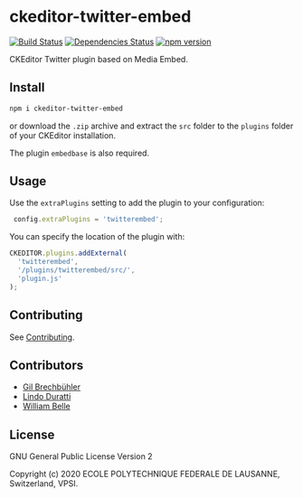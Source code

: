 ckeditor-twitter-embed
======================

[![Build Status][github-actions-image]][github-actions-url]
[![Dependencies Status][daviddm-image]][daviddm-url]
[![npm version][npm-image]][npm-url]

CKEditor Twitter plugin based on Media Embed.

Install
-------

```bash
npm i ckeditor-twitter-embed
```

or download the `.zip` archive and extract the `src` folder to the `plugins`
folder of your CKEditor installation. 

The plugin `embedbase` is also required.

Usage
-----

Use the `extraPlugins` setting to add the plugin to your configuration:

```js
 config.extraPlugins = 'twitterembed';
```

You can specify the location of the plugin with:

```js
CKEDITOR.plugins.addExternal(
  'twitterembed',
  '/plugins/twitterembed/src/',
  'plugin.js'
);
```

Contributing
------------

See [Contributing](CONTRIBUTING.md).

Contributors
------------

* [Gil Brechbühler](https://github.com/gilbrechbuhler)
* [Lindo Duratti](https://github.com/dragonleman)
* [William Belle](https://github.com/williambelle)

License
-------

GNU General Public License Version 2

Copyright (c) 2020 ECOLE POLYTECHNIQUE FEDERALE DE LAUSANNE, Switzerland, VPSI.

[github-actions-image]: https://github.com/epfl-si/ckeditor-twitter-embed/workflows/Build/badge.svg
[github-actions-url]: https://github.com/epfl-si/ckeditor-twitter-embed/actions
[daviddm-image]: https://david-dm.org/epfl-si/ckeditor-twitter-embed/status.svg
[daviddm-url]: https://david-dm.org/epfl-si/ckeditor-twitter-embed
[npm-image]: https://img.shields.io/npm/v/ckeditor-twitter-embed.svg
[npm-url]: https://www.npmjs.com/package/ckeditor-twitter-embed
